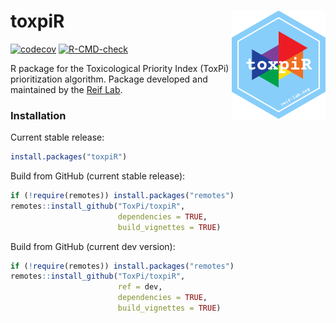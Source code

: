 # toxpiR <img src="man/figures/toxpiR-blue.png" width="150" align="right" />

<!-- badges: start -->
  [![codecov](https://codecov.io/gh/daynefiler/toxpiR/branch/master/graph/badge.svg?token=IWZVNP9NVH)](https://codecov.io/gh/daynefiler/toxpiR)
[![R-CMD-check](https://github.com/daynefiler/toxpiR/workflows/R-CMD-check/badge.svg)](https://github.com/daynefiler/toxpiR/actions)
<!-- badges: end -->

R package for the Toxicological Priority Index (ToxPi) prioritization algorithm. Package developed and maintained by the [Reif Lab](http://reif-lab.org). 

### Installation

Current stable release:

```r
install.packages("toxpiR")
```

Build from GitHub (current stable release):

```r
if (!require(remotes)) install.packages("remotes")
remotes::install_github("ToxPi/toxpiR", 
                        dependencies = TRUE, 
                        build_vignettes = TRUE)
```

Build from GitHub (current dev version):

```r
if (!require(remotes)) install.packages("remotes")
remotes::install_github("ToxPi/toxpiR",
                        ref = dev,
                        dependencies = TRUE, 
                        build_vignettes = TRUE)
```
